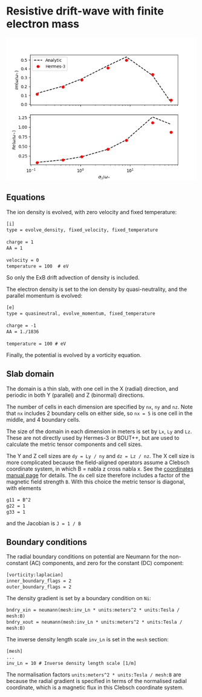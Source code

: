 # Resistive drift-wave with finite electron mass

![Growth rate and frequency, comparison to analytic solution (dashed line)](drift-wave.png)

## Equations

The ion density is evolved, with zero velocity and fixed temperature:
```
[i]
type = evolve_density, fixed_velocity, fixed_temperature

charge = 1
AA = 1

velocity = 0
temperature = 100  # eV
```
So only the ExB drift advection of density is included.

The electron density is set to the ion density by quasi-neutrality,
and the parallel momentum is evolved:
```
[e]
type = quasineutral, evolve_momentum, fixed_temperature

charge = -1
AA = 1./1836

temperature = 100 # eV
```
Finally, the potential is evolved by a vorticity equation.

## Slab domain

The domain is a thin slab, with one cell in the X (radial) direction,
and periodic in both Y (parallel) and Z (binormal) directions.

The number of cells in each dimension are specified by `nx`, `ny` and
`nz`. Note that `nx` includes 2 boundary cells on either side, so `nx
= 5` is one cell in the middle, and 4 boundary cells.

The size of the domain in each dimension in meters is set by `Lx`, `Ly` and `Lz`.
These are not directly used by Hermes-3 or BOUT++, but are used to calculate the
metric tensor components and cell sizes.

The Y and Z cell sizes are `dy = Ly / ny` and `dz = Lz / nz`.
The X cell size is more complicated because the field-aligned
operators assume a Clebsch coordinate system, in which B = nabla z
cross nabla x.  See the [coordinates manual page](https://bout-dev.readthedocs.io/en/stable/user_docs/coordinates.html#magnetic-field)
for details. The `dx` cell size therefore includes a factor of the
magnetic field strength `B`. With this choice the metric tensor is
diagonal, with elements
```
g11 = B^2
g22 = 1
g33 = 1
```
and the Jacobian is `J = 1 / B`

## Boundary conditions

The radial boundary conditions on potential are Neumann for the
non-constant (AC) components, and zero for the constant (DC) component:
```
[vorticity:laplacian]
inner_boundary_flags = 2
outer_boundary_flags = 2
```

The density gradient is set by a boundary condition on `Ni`:
```
bndry_xin = neumann(mesh:inv_Ln * units:meters^2 * units:Tesla / mesh:B)
bndry_xout = neumann(mesh:inv_Ln * units:meters^2 * units:Tesla / mesh:B)
```
The inverse density length scale `inv_Ln` is set in the `mesh` section:
```
[mesh]
...
inv_Ln = 10 # Inverse density length scale [1/m]
```
The normalisation factors `units:meters^2 * units:Tesla / mesh:B` are because
the radial gradient is specified in terms of the normalised radial coordinate,
which is a magnetic flux in this Clebsch coordinate system.
